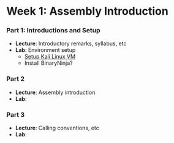 # Week 1: Assembly Introduction

### Part 1: Introductions and Setup

- **Lecture**: Introductory remarks, syllabus, etc
- **Lab**: Environment setup
  - [Setup Kali Linux VM](https://www.kali.org/docs/virtualization/install-vmware-silicon-host/)
  - Install BinaryNinja?

### Part 2

- **Lecture**: Assembly introduction
- **Lab**: 

### Part 3

- **Lecture**: Calling conventions, etc
- **Lab**: 

